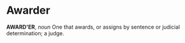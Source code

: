 # Awarder

**AWARD'ER**, _noun_ One that awards, or assigns by sentence or judicial determination; a judge.